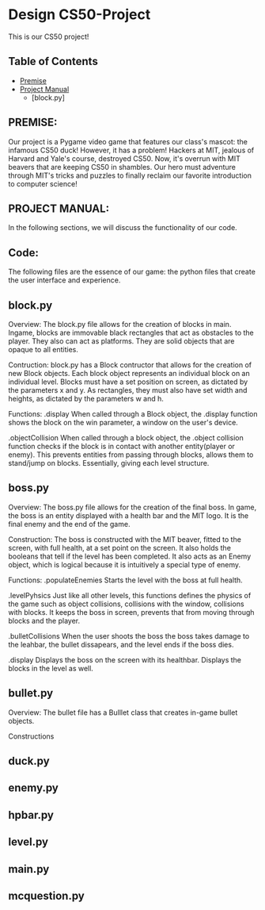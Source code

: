 # Design CS50-Project
This is our CS50 project! 

## Table of Contents

- [Premise](#premise)
- [Project Manual](#project-manual)
    - [block.py]



## PREMISE:
Our project is a Pygame video game that features our class's mascot: the infamous CS50 duck! However, it has a problem! Hackers at MIT, jealous of Harvard and Yale's course, destroyed CS50. Now, it's overrun with MIT beavers that are keeping CS50 in shambles. Our hero must adventure through MIT's tricks and puzzles to finally reclaim our favorite introduction to computer science!


## PROJECT MANUAL:

In the following sections, we will discuss the functionality of our code.

## Code:
The following files are the essence of our game: the python files that create the user interface and experience. 


## block.py
Overview: 
The block.py file allows for the creation of blocks in main. Ingame, blocks are immovable black rectangles that act as obstacles to the player. They also can act as platforms. They are solid objects that are opaque to all entities. 

Contruction: 
block.py has a Block contructor that allows for the creation of new Block objects. Each block object represents an individual block on an individual level. Blocks must have a set position on screen, as dictated by the parameters x and y. As rectangles, they must also have set width and heights, as dictated by the parameters w and h.

Functions:
.display 
When called through a Block object, the .display function shows the block on the win parameter, a window on the user's device. 

.objectCollision
When called through a block object, the .object collision function checks if the block is in contact with another entity(player or enemy). This prevents entities from passing through blocks, allows them to stand/jump on blocks. Essentially, giving each level structure. 

## boss.py
Overview: The boss.py file allows for the creation of the final boss. In game, the boss is an entity displayed with a health bar and the MIT logo. It is the final enemy and the end of the game.

Construction:
The boss is constructed with the MIT beaver, fitted to the screen, with full health, at a set point on the screen. It also holds the booleans that tell if the level has been completed. It also acts as an Enemy object, which is logical because it is intuitively a special type of enemy. 

Functions:
.populateEnemies
Starts the level with the boss at full health.

.levelPyhsics
Just like all other levels, this functions defines the physics of the game such as object collisions, collisions with the window, collisions with blocks. It keeps the boss in screen, prevents that from moving through blocks and the player.

.bulletCollisions
When the user shoots the boss the boss takes damage to the leahbar, the bullet dissapears, and the level ends if the boss dies. 

.display
Displays the boss on the screen with its healthbar. Displays the blocks in the level as well. 


## bullet.py
Overview:
The bullet file has a Bulllet class that creates in-game bullet objects. 

Constructions


## duck.py

## enemy.py

## hpbar.py

## level.py

## main.py

## mcquestion.py

 





